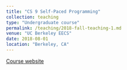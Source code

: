 ```yaml
---
title: "CS 9 Self-Paced Programming"
collection: teaching
type: "Undergraduate course"
permalink: /teaching/2018-fall-teaching-1.md
venue: "UC Berkeley EECS"
date: 2018-08-01
location: "Berkeley, CA"
---
```


[Course website](https://selfpaced.bitbucket.io/#/)
